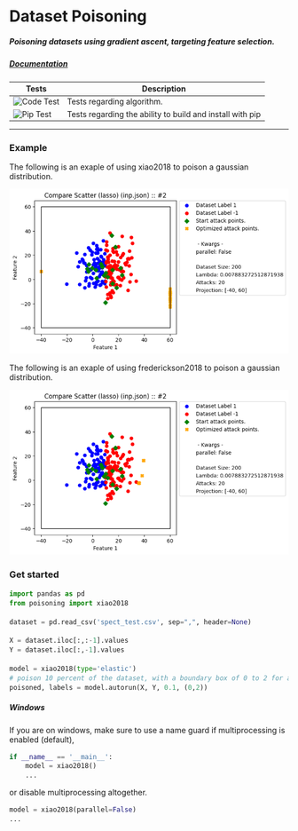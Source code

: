 # Dataset Poisoning

##### Poisoning datasets using gradient ascent, targeting feature selection.

##### [Documentation](https://rpgolota.github.io/poisoning/build/html/index.html)

| Tests |Description|
| ----------- | ----------- |
|![Code Test](https://github.com/rpgolota/poisoning/workflows/Code%20Test/badge.svg)|Tests regarding algorithm.|
|![Pip Test](https://github.com/rpgolota/poisoning/workflows/Pip%20Test/badge.svg)|Tests regarding the ability to build and install with pip|

---

### Example
The following is an exaple of using xiao2018 to poison a gaussian distribution.

![Poisoning Example](examples/poisoning_example_xiao.png)

The following is an exaple of using frederickson2018 to poison a gaussian distribution.

![Poisoning Example](examples/poisoning_example_frederickson.png)

### Get started
```python
import pandas as pd
from poisoning import xiao2018

dataset = pd.read_csv('spect_test.csv', sep=",", header=None)

X = dataset.iloc[:,:-1].values
Y = dataset.iloc[:,-1].values

model = xiao2018(type='elastic')
# poison 10 percent of the dataset, with a boundary box of 0 to 2 for all features
poisoned, labels = model.autorun(X, Y, 0.1, (0,2))
```

##### Windows
If you are on windows, make sure to use a name guard if multiprocessing is enabled (default),

```python
if __name__ == '__main__':
    model = xiao2018()
    ...
```
or disable multiprocessing altogether.
```python
model = xiao2018(parallel=False)
...
```
